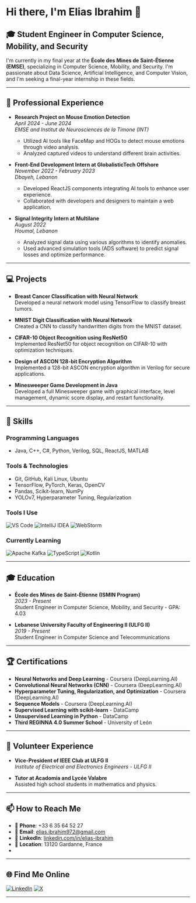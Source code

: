 # Hi there, I'm Elias Ibrahim 👋

## 🎓 Student Engineer in Computer Science, Mobility, and Security

I'm currently in my final year at the **École des Mines de Saint-Étienne (EMSE)**, specializing in Computer Science, Mobility, and Security. I'm passionate about Data Science, Artificial Intelligence, and Computer Vision, and I'm seeking a final-year internship in these fields.

---

## 🔭 Professional Experience

- **Research Project on Mouse Emotion Detection**  
  *April 2024 - June 2024*  
  *EMSE and Institut de Neurosciences de la Timone (INT)*  
  - Utilized AI tools like FaceMap and HOGs to detect mouse emotions through video analysis.
  - Analyzed captured videos to understand different brain activities.

- **Front-End Development Intern at GlobalisticTech Offshore**  
  *November 2022 - February 2023*  
  *Dbayeh, Lebanon*  
  - Developed ReactJS components integrating AI tools to enhance user experience.
  - Collaborated with developers and designers to maintain a web application.

- **Signal Integrity Intern at Multilane**  
  *August 2022*  
  *Houmal, Lebanon*  
  - Analyzed signal data using various algorithms to identify anomalies.
  - Used advanced simulation tools (ADS software) to predict signal losses and optimize performance.

---

## 💻 Projects

- **Breast Cancer Classification with Neural Network**  
  Developed a neural network model using TensorFlow to classify breast tumors.

- **MNIST Digit Classification with Neural Network**  
  Created a CNN to classify handwritten digits from the MNIST dataset.

- **CIFAR-10 Object Recognition using ResNet50**  
  Implemented ResNet50 for object recognition on CIFAR-10 with optimization techniques.

- **Design of ASCON 128-bit Encryption Algorithm**  
  Implemented a 128-bit ASCON encryption algorithm in Verilog for secure applications.

- **Minesweeper Game Development in Java**  
  Developed a full Minesweeper game with graphical interface, level management, dynamic score display, and restart functionality.

---

## 🌟 Skills

### Programming Languages

- Java, C++, C#, Python, Verilog, SQL, ReactJS, MATLAB

### Tools & Technologies

- Git, GitHub, Kali Linux, Ubuntu
- TensorFlow, PyTorch, Keras, OpenCV
- Pandas, Scikit-learn, NumPy
- YOLOv7, Hyperparameter Tuning, Regularization

### Tools I Use

![VS Code](https://img.shields.io/badge/VS_Code-007ACC?style=flat-square&logo=visual-studio-code&logoColor=white)
![IntelliJ IDEA](https://img.shields.io/badge/IntelliJ_IDEA-000000?style=flat-square&logo=intellij-idea&logoColor=white)
![WebStorm](https://img.shields.io/badge/WebStorm-000000?style=flat-square&logo=webstorm&logoColor=white)

### Currently Learning

![Apache Kafka](https://img.shields.io/badge/Apache%20Kafka-231F20?style=flat-square&logo=apachekafka&logoColor=white)
![TypeScript](https://img.shields.io/badge/TypeScript-007ACC?style=flat-square&logo=typescript&logoColor=white)
![Kotlin](https://img.shields.io/badge/Kotlin-0095D5?style=flat-square&logo=kotlin&logoColor=white)

---

## 🎓 Education

- **École des Mines de Saint-Étienne (ISMIN Program)**  
  *2023 - Present*  
  Student Engineer in Computer Science, Mobility, and Security - GPA: 4.03

- **Lebanese University Faculty of Engineering II (ULFG II)**  
  *2019 - Present*  
  Student Engineer in Computer Science and Telecommunications

---

## 🏆 Certifications

- **Neural Networks and Deep Learning** - Coursera (DeepLearning.AI)
- **Convolutional Neural Networks (CNN)** - Coursera (DeepLearning.AI)
- **Hyperparameter Tuning, Regularization, and Optimization** - Coursera (DeepLearning.AI)
- **Sequence Models** - Coursera (DeepLearning.AI)
- **Supervised Learning with scikit-learn** - DataCamp
- **Unsupervised Learning in Python** - DataCamp
- **Third REGINNA 4.0 Summer School** - University of León

---

## 🤝 Volunteer Experience

- **Vice-President of IEEE Club at ULFG II**  
  *Institute of Electrical and Electronics Engineers - ULFG II*

- **Tutor at Acadomia and Lycée Valabre**  
  Assisted high school students in mathematics and physics.

---

## 📫 How to Reach Me

- 📱 **Phone**: +33 6 35 64 52 27
- 📧 **Email**: [elias.ibrahim972@gmail.com](mailto:elias.ibrahim972@gmail.com)
- 💼 **LinkedIn**: [linkedin.com/in/elias-ibrahim](https://www.linkedin.com/in/elias-ibrahim-79406b1b8/)
- 📍 **Location**: 13120 Gardanne, France
- 
---

## 🌐 Find Me Online

[![LinkedIn](https://img.shields.io/badge/LinkedIn-%230077B5.svg?style=flat-square&logo=linkedin&logoColor=white)](https://www.linkedin.com/in/elias-ibrahim-79406b1b8/)
[![X](https://img.shields.io/badge/X-1DA1F2?style=flat-square&logo=x&logoColor=white)](https://x.com/Eliasibra23)

---
